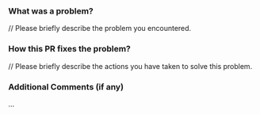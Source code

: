### What was a problem?

// Please briefly describe the problem you encountered.

### How this PR fixes the problem?

// Please briefly describe the actions you have taken to solve this problem.

### Additional Comments (if any)

...

